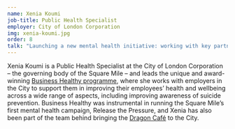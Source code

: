 ```yaml
---
name: Xenia Koumi
job-title: Public Health Specialist
employer: City of London Corporation
img: xenia-koumi.jpg
order: 8
talk: "Launching a new mental health initiative: working with key partners <br>Ask the panel: Brainstorm and share stories and ideas"
---
```


Xenia Koumi is a Public Health Specialist at the City of London Corporation – the governing body of the Square Mile – and leads the unique and award-winning [Business Healthy programme](http://www.businesshealthy.org/), where she works with employers in the City to support them in improving their employees’ health and wellbeing across a wide range of aspects, including improving awareness of suicide prevention. Business Healthy was instrumental in running the Square Mile’s first mental health campaign, Release the Pressure, and Xenia has also been part of the team behind bringing the [Dragon Café](https://www.dragoncafeinthecity.com/) to the City.
